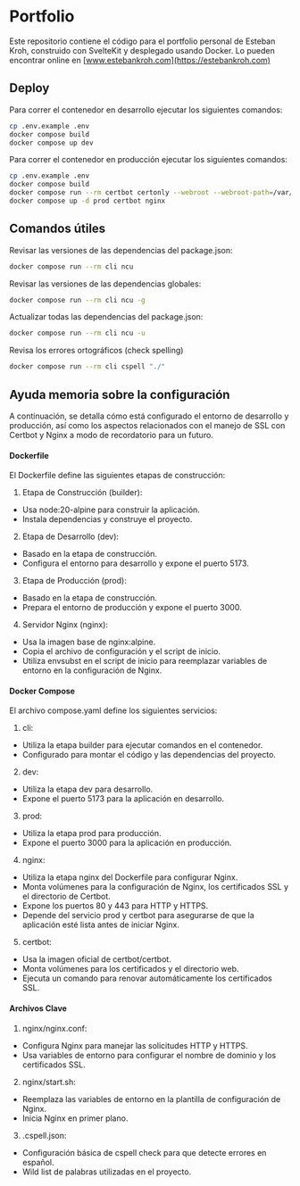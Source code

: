 # Portfolio

Este repositorio contiene el código para el portfolio personal de Esteban Kroh, construido con SvelteKit y desplegado usando Docker. Lo pueden encontrar online en [www.estebankroh.com](https://estebankroh.com)

## Deploy

Para correr el contenedor en desarrollo ejecutar los siguientes comandos:

```bash
cp .env.example .env
docker compose build
docker compose up dev
```

Para correr el contenedor en producción ejecutar los siguientes comandos:

```bash
cp .env.example .env
docker compose build
docker compose run --rm certbot certonly --webroot --webroot-path=/var/www/certbot -d $DOMAIN_NAME
docker compose up -d prod certbot nginx
```

## Comandos útiles

Revisar las versiones de las dependencias del package.json:

```bash
docker compose run --rm cli ncu
```

Revisar las versiones de las dependencias globales:

```bash
docker compose run --rm cli ncu -g
```

Actualizar todas las dependencias del package.json:

```bash
docker compose run --rm cli ncu -u
```

Revisa los errores ortográficos (check spelling)

```bash
docker compose run --rm cli cspell "./"
```

## Ayuda memoria sobre la configuración

A continuación, se detalla cómo está configurado el entorno de desarrollo y producción, así como los aspectos relacionados con el manejo de SSL con Certbot y Nginx a modo de recordatorio para un futuro.

#### Dockerfile
El Dockerfile define las siguientes etapas de construcción:

1. Etapa de Construcción (builder):

- Usa node:20-alpine para construir la aplicación.
- Instala dependencias y construye el proyecto.

2. Etapa de Desarrollo (dev):

- Basado en la etapa de construcción.
- Configura el entorno para desarrollo y expone el puerto 5173.

3. Etapa de Producción (prod):

- Basado en la etapa de construcción.
- Prepara el entorno de producción y expone el puerto 3000.

4. Servidor Nginx (nginx):

- Usa la imagen base de nginx:alpine.
- Copia el archivo de configuración y el script de inicio.
- Utiliza envsubst en el script de inicio para reemplazar variables de entorno en la configuración de Nginx.

#### Docker Compose
El archivo compose.yaml define los siguientes servicios:

1. cli:

- Utiliza la etapa builder para ejecutar comandos en el contenedor.
- Configurado para montar el código y las dependencias del proyecto.

2. dev:

- Utiliza la etapa dev para desarrollo.
- Expone el puerto 5173 para la aplicación en desarrollo.

3. prod:

- Utiliza la etapa prod para producción.
- Expone el puerto 3000 para la aplicación en producción.

4. nginx:

- Utiliza la etapa nginx del Dockerfile para configurar Nginx.
- Monta volúmenes para la configuración de Nginx, los certificados SSL y el directorio de Certbot.
- Expone los puertos 80 y 443 para HTTP y HTTPS.
- Depende del servicio prod y certbot para asegurarse de que la aplicación esté lista antes de iniciar Nginx.

5. certbot:

- Usa la imagen oficial de certbot/certbot.
- Monta volúmenes para los certificados y el directorio web.
- Ejecuta un comando para renovar automáticamente los certificados SSL.

#### Archivos Clave

1. nginx/nginx.conf:

- Configura Nginx para manejar las solicitudes HTTP y HTTPS.
- Usa variables de entorno para configurar el nombre de dominio y los certificados SSL.

2. nginx/start.sh:

- Reemplaza las variables de entorno en la plantilla de configuración de Nginx.
- Inicia Nginx en primer plano.

3. .cspell.json:

- Configuración básica de cspell check para que detecte errores en español.
- Wild list de palabras utilizadas en el proyecto.